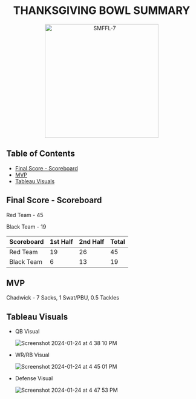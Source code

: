 <h1 align="center">THANKSGIVING BOWL SUMMARY</h1>

<p align="center">
  <img src="https://github.com/jgeorg24/SMFFL_Stats/assets/135657590/f98765f2-907a-4a99-a3d3-cbf92329ba27" alt="SMFFL-7" width="300"/>
</p>

## Table of Contents
- [Final Score - Scoreboard](#final-score---scoreboard)
- [MVP](#mvp)
- [Tableau Visuals](#tableau-visuals)
## Final Score - Scoreboard

Red Team - 45

Black Team - 19

| Scoreboard   | 1st Half | 2nd Half | Total |
|--------------|----------|----------|-------|
| Red Team     | 19       | 26       | 45    |
| Black Team   | 6        | 13       | 19    |

## MVP

Chadwick - 7 Sacks, 1 Swat/PBU, 0.5 Tackles

## Tableau Visuals
- QB Visual
  
  ![Screenshot 2024-01-24 at 4 38 10 PM](https://github.com/jgeorg24/SMFFL_Stats/assets/135657590/f0e6d47d-0696-47ac-bee7-e7d420a066d7)

- WR/RB Visual

  ![Screenshot 2024-01-24 at 4 45 01 PM](https://github.com/jgeorg24/SMFFL_Stats/assets/135657590/efc1872d-51c6-4c46-afa8-dec6feb6d417)

- Defense Visual

  ![Screenshot 2024-01-24 at 4 47 53 PM](https://github.com/jgeorg24/SMFFL_Stats/assets/135657590/8e00b485-368f-4121-a53b-7c2323364928)

